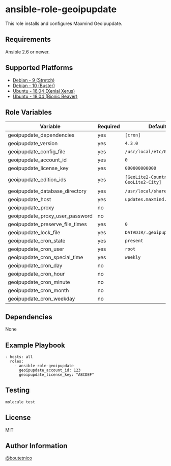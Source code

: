 ansible-role-geoipupdate
========================

This role installs and configures Maxmind Geoipupdate.

Requirements
------------

Ansible 2.6 or newer.

Supported Platforms
-------------------

- [Debian - 9 (Stretch)](https://wiki.debian.org/DebianStretch)
- [Debian - 10 (Buster)](https://wiki.debian.org/DebianBuster)
- [Ubuntu - 16.04 (Xenial Xerus)](http://releases.ubuntu.com/16.04/)
- [Ubuntu - 18.04 (Bionic Beaver)](http://releases.ubuntu.com/18.04/)

Role Variables
--------------

| Variable                        | Required | Default                             | Choices   | Comments                            |
|---------------------------------|----------|-------------------------------------|-----------|-------------------------------------|
| geoipupdate_dependencies        | yes      | `[cron]`                            | list      |                                     |
| geoipupdate_version             | yes      | `4.3.0`                             | string    |                                     |
| geoipupdate_config_file         | yes      | `/usr/local/etc/GeoIP.conf`         | string    |                                     |
| geoipupdate_account_id          | yes      | `0`                                 | string    |                                     |
| geoipupdate_license_key         | yes      | `000000000000`                      | string    |                                     |
| geoipupdate_edition_ids         | yes      | `[GeoLite2-Country, GeoLite2-City]` | list      | Databases to install.               |
| geoipupdate_database_directory  | yes      | `/usr/local/share/GeoIP`            | string    |                                     |
| geoipupdate_host                | yes      | `updates.maxmind.com`               | string    |                                     |
| geoipupdate_proxy               | no       |                                     | string    |                                     |
| geoipupdate_proxy_user_password | no       |                                     | string    |                                     |
| geoipupdate_preserve_file_times | yes      | `0`                                 | int       |                                     |
| geoipupdate_lock_file           | yes      | `DATADIR/.geoipupdate.lock`         | string    |                                     |
| geoipupdate_cron_state          | yes      | `present`                           | string    |                                     |
| geoipupdate_cron_user           | yes      | `root`                              | string    |                                     |
| geoipupdate_cron_special_time   | yes      | `weekly`                            | string    |                                     |
| geoipupdate_cron_day            | no       |                                     | int       |                                     |
| geoipupdate_cron_hour           | no       |                                     | int       |                                     |
| geoipupdate_cron_minute         | no       |                                     | int       |                                     |
| geoipupdate_cron_month          | no       |                                     | int       |                                     |
| geoipupdate_cron_weekday        | no       |                                     | int       |                                     |

Dependencies
------------

None

Example Playbook
----------------

    - hosts: all
      roles:
        - ansible-role-geoipupdate
          geoipupdate_account_id: 123
          geoipupdate_license_key: "ABCDEF"

Testing
-------

    molecule test

License
-------

MIT

Author Information
------------------

[@boutetnico](https://github.com/boutetnico)
